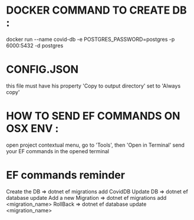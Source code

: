 ﻿# DOCKER COMMAND TO CREATE DB :

docker run --name covid-db -e POSTGRES_PASSWORD=postgres -p 6000:5432 -d postgres

# CONFIG.JSON

this file must have his property 'Copy to output directory' set to 'Always copy'

# HOW TO SEND EF COMMANDS ON OSX ENV :

open project contextual menu,
go to 'Tools', then 'Open in Terminal'
send your EF commands in the opened terminal

# EF commands reminder

Create the DB => dotnet ef migrations add CovidDB
Update DB => dotnet ef database update
Add a new Migration => dotnet ef migrations add <migration_name>
RollBack => dotnet ef database update <migration_name>